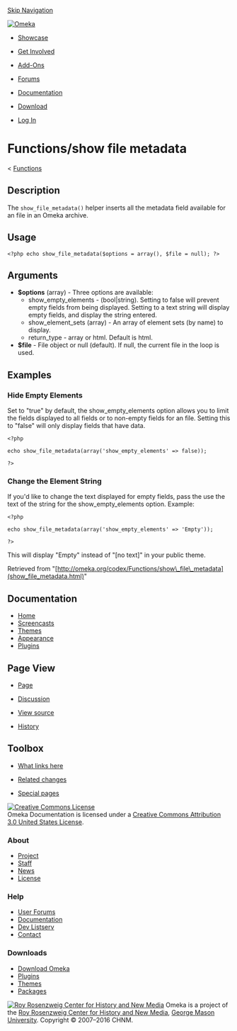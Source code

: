 <div id="wrap">

[Skip Navigation](show_file_metadata.html#content)
<div id="header">

<div class="padding">

<span
id="logo">[![Omeka](http://omeka.org/ui/i/logo-horizontal-288px.gif)](../../index.html)</span>
<div id="search-form">

</div>

-   <div id="nav-showcase">

    </div>

    [Showcase](../../showcase.1.html)
-   <div id="nav-involved">

    </div>

    [Get Involved](../../index.html%3Fp=124.html)
-   <div id="nav-addons">

    </div>

    [Add-Ons](../../add-ons.1.html)
-   <div id="nav-forums">

    </div>

    [Forums](../../forums/topic/mysqli-stmt.bind-result.html)
-   <div id="nav-documentation">

    </div>

    [Documentation](http://omeka.org/codex/)
-   <div id="nav-download">

    </div>

    [Download](../../download.1.html)

</div>

</div>

<div id="content">

<div class="padding">

<div id="user-meta">

-   <div id="pt-login">

    </div>

    [Log
    In](http://omeka.org/c/index.php?title=Special:UserLogin&returnto=Functions/show%20file%20metadata)

</div>

Functions/show file metadata
============================

<div id="contentSub">

<span class="subpages">&lt;
[Functions](../Functions.html "Functions")</span>

</div>

<div id="primary">

<span id="Description" class="mw-headline"> Description </span>
---------------------------------------------------------------

The `show_file_metadata()` helper inserts all the metadata field
available for an file in an Omeka archive.

<span id="Usage" class="mw-headline"> Usage </span>
---------------------------------------------------

<div class="mw-geshi mw-content-ltr" dir="ltr">

<div class="php source-php">

``` {.de1}
<?php echo show_file_metadata($options = array(), $file = null); ?>
```

</div>

</div>

<span id="Arguments" class="mw-headline"> Arguments </span>
-----------------------------------------------------------

-   **\$options** (array) - Three options are available:
    -   show\_empty\_elements - (bool|string). Setting to false will
        prevent empty fields from being displayed. Setting to a text
        string will display empty fields, and display the
        string entered.
    -   show\_element\_sets (array) - An array of element sets (by name)
        to display.
    -   return\_type - array or html. Default is html.
-   **\$file** - File object or null (default). If null, the current
    file in the loop is used.

<span id="Examples" class="mw-headline"> Examples </span>
---------------------------------------------------------

### <span id="Hide_Empty_Elements" class="mw-headline"> Hide Empty Elements </span>

Set to "true" by default, the show\_empty\_elements option allows you to
limit the fields displayed to all fields or to non-empty fields for an
file. Setting this to "false" will only display fields that have data.

<div class="mw-geshi mw-content-ltr" dir="ltr">

<div class="php source-php">

``` {.de1}
<?php 
 
echo show_file_metadata(array('show_empty_elements' => false)); 
 
?>
```

</div>

</div>

### <span id="Change_the_Element_String" class="mw-headline"> Change the Element String </span>

If you'd like to change the text displayed for empty fields, pass the
use the text of the string for the show\_empty\_elements option.
Example:

<div class="mw-geshi mw-content-ltr" dir="ltr">

<div class="php source-php">

``` {.de1}
<?php 
 
echo show_file_metadata(array('show_empty_elements' => 'Empty')); 
 
?>
```

</div>

</div>

This will display "Empty" instead of "\[no text\]" in your public theme.

<div class="printfooter">

Retrieved from
"[http://omeka.org/codex/Functions/show\_file\_metadata](show_file_metadata.html)"

</div>

<div id="catlinks" class="catlinks catlinks-allhidden">

</div>

</div>

<div id="secondary">

<div class="portlet">

Documentation
-------------

-   [Home](http://omeka.org/codex/)
-   [Screencasts](http://omeka.org/codex/Screencasts)
-   [Themes](http://omeka.org/codex/Managing_Themes_2.0)
-   [Appearance](http://omeka.org/codex/Managing_Appearance_2.0)
-   [Plugins](http://omeka.org/codex/Plugins2.0)

</div>

<div class="portlet">

Page View
---------

-   <div id="nav-page">

    </div>

    [Page](show_file_metadata.html)
-   <div id="nav-discussion">

    </div>

    [Discussion](http://omeka.org/c/index.php?title=Talk:Functions/show_file_metadata&action=edit&redlink=1)
-   <div id="nav-view_source">

    </div>

    [View
    source](http://omeka.org/c/index.php?title=Functions/show_file_metadata&action=edit)
-   <div id="nav-history">

    </div>

    [History](http://omeka.org/c/index.php?title=Functions/show_file_metadata&action=history)

</div>

<div id="wiki-toolbox" class="portlet">

Toolbox
-------

-   <div id="t-whatlinkshere">

    </div>

    [What links
    here](../Special:WhatLinksHere/Functions/show_file_metadata.html)
-   <div id="t-recentchangeslinked">

    </div>

    [Related
    changes](../Special:RecentChangesLinked/Functions/show_file_metadata.html)
-   <div id="t-specialpages">

    </div>

    [Special pages](http://omeka.org/codex/Special:SpecialPages)

</div>

[![Creative Commons
License](https://i.creativecommons.org/l/by/3.0/us/88x31.png)](http://creativecommons.org/licenses/by/3.0/us/)\
Omeka Documentation is licensed under a [Creative Commons Attribution
3.0 United States
License](http://creativecommons.org/licenses/by/3.0/us/).

</div>

</div>

</div>

<div id="footer">

<div class="padding">

<div id="sitemap">

<div class="section">

### About

-   [Project](../../index.html%3Fp=2.html)
-   [Staff](../../index.html%3Fp=3.html)
-   [News](../../blog.1.html)
-   [License](http://www.gnu.org/copyleft/gpl.html)

</div>

<div class="section">

### Help

-   [User Forums](../../forums/topic/mysqli-stmt.bind-result.html)
-   [Documentation](http://omeka.org/codex/)
-   [Dev Listserv](http://groups.google.com/group/omeka-dev)
-   [Contact](http://omeka.org/contact/)

</div>

<div class="section">

### Downloads

-   [Download Omeka](../../download.1.html)
-   [Plugins](../../plugins.html)
-   [Themes](../../download/themes/index.html)
-   [Packages](../../index.html%3Fp=222.html)

</div>

</div>

<div id="chnm-meta">

<span id="chnm-logo">[![Roy Rosenzweig Center for History and New
Media](http://omeka.org/ui/i/rrchnm-logo-regular.gif)](http://chnm.gmu.edu)</span>
Omeka is a project of the [Roy Rosenzweig Center for History and New
Media](http://chnm.gmu.edu), [George Mason
University](http://www.gmu.edu). Copyright © 2007–2016 CHNM.

</div>

</div>

</div>

</div>
